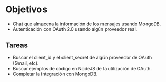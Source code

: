 # Objetivos

* Chat que almacena la información de los mensajes usando MongoDB.
* Autenticación con OAuth 2.0 usando algún proveedor real.

## Tareas

* Buscar el client_id y el client_secret de algún proveedor de OAuth (Gmail, etc).
* Buscar ejemplos de código en NodeJS de la utilización de OAuth.
* Completar la integración con MongoDB.